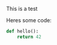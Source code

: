 [category]: <> (General)
[date]: <> (2021/07/11)
[title]: <> (Hello world)

This is a test

Heres some code:

```python
def hello():
    return 42
```
